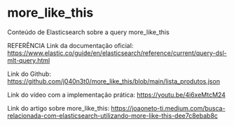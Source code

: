 # more_like_this
Conteúdo de Elasticsearch sobre a query more_like_this


REFERÊNCIA
Link da documentação oficial: https://www.elastic.co/guide/en/elasticsearch/reference/current/query-dsl-mlt-query.html

Link do Github: https://github.com/j040n3t0/more_like_this/blob/main/lista_produtos.json

Link do vídeo com a implementação prática: https://youtu.be/4i6xeMtcM24

Link do artigo sobre more_like_this: https://joaoneto-ti.medium.com/busca-relacionada-com-elasticsearch-utilizando-more-like-this-dee7c8ebab8c
